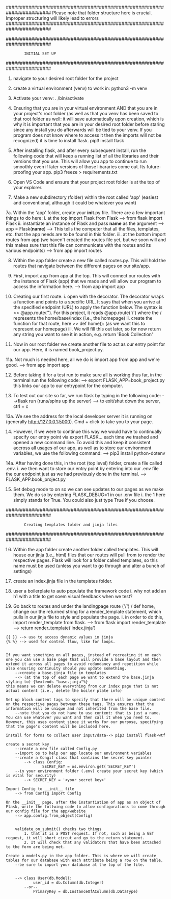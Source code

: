 ########################################################################
Please note that folder structure here is crucial. Improper structuring will likely lead to errors
########################################################################

########################################################################
           
            INITIAL SET UP

########################################################################

1. navigate to your desired root folder for the project

2. create a virtual environment (venv) to work in:
    python3 -m venv <name of your venv>

3. Activate your venv:
    . <name of venv>/bin/activate

4. Ensuring that you are in your virtual environment AND  that you are in your project's root folder (as well as that you venv has been saved to that root folder as well: it will save automatically upon creation, which is why it is important that you are in your desired root folder before staring since any install you do afterwards will be tied to your venv. If you program does not know where to access it then the imports will not be recognized) it is time to install flask.
    pip3 install flask

5. After installing flask, and after every subsequent install, run the following code that will keep a running list of all the libraries and their versions that you use. This will allow you app to continue to run smoothly even if later versions of those libararies come out. Its future-proofing your app.
    pip3 freeze > requirements.txt

6. Open VS Code and ensure that your project root folder is at the top of your explorer.

7. Make a new subdirectory (folder) within the root called 'app' (easiest and conventional, although it could be whatever you want)

7a. Within the 'app' folder, create your __init__.py file. There are a few important things to do here:
    i. at the top import Flask from Flask --> from flask import Flask
    ii. instantiate an instance of Flask and pass __name__ as the argument 
        --> app = Flask(__name__)
        --> This tells the computer that all the files, templates, etc. that the app needs are to be found in this folder.
    iii. at the bottom import routes from app (we haven't created the routes file yet, but we soon will and this makes sure that this file can communicate with the routes and its various endpoints)
        --> from app import routes

8. Within the app folder create a new file called routes.py. This will hold the routes that navigate between the different pages on our site/app.

9. First, import app from app at the top. This will connect our routes with the instance of Flask (app) that we made and will allow our program to access the information here.
    --> from app import app

10. Creating our first route.
    i. open with the decorator. The decorator wraps a function and points to a specific URL. It says that when you arrive at the specified endpoint (URL) to apply the function below. The syntax is >> @app.route('<endpoint>'). For this project, it reads @app.route('/') where the / represents the home/base/index (i.e., the homepage)
    ii. create the function for that route, here >> def home(): (as we want this to represent our homepage)
    iii. We will fill this out later, so for now return any string you want to see it in action, e.g.  return 'Book Collection'

11. Now in our root folder we create another file to act as our entry point for our app. Here, it is named book_project.py. 

11a. Not much is needed here, all we do is import app from app and we're good.
    --> from app import app

12. Before taking it for a test run to make sure all is working thus far, in the terminal run the following code:
    --> export FLASK_APP=book_project.py
    this links our app to our entrypoint for the computer.

13. To test out our site so far, we run flask by typing in the following code:
    -->flask run (runs/spins up the server)
    --> to exit/shut down the server, ctrl + c

13a. We see the address for the local developer server it is running on (generally http://127.0.0.1:5000). Cmd + click to take you to your page.

14. However, if we were to continue this way we would have to continually specify our entry point via export FLASK... each time we trashed and opened a new command line. To avoid this and keep it consistent accross all usages of our app, as well as to store our environment variables, we use the following command:
    --> pip3 install python-dotenv

14a. After having done this, in the root (top level) folder, create a file called .env.
    i. we then want to store our entry point by entering into our .env file the our endpoint just as we had previously done in the terminal.
        --> FLASK_APP.book_project.py

15. Set debug  mode to on so we can see updates to our pages as we make them. We do so by entering FLASK_DEBUG=1 in our .env file
    i. the 1 here simply stands for True. You could also just type True if you choose.

########################################################################
           
            Creating templates folder and jinja files

########################################################################

16. Within the app folder create another folder called templates. This will house our jinja (i.e., html) files that our routes will pull from to render the respective pages. Flask will look for a folder called templates, so this name must be used (unless you want to go through and alter a bunch of settings)

17. create an index.jinja file in the templates folder.

18. user a boilerplate to auto populate the framework code
    i. why not add an h1 with a title to get soem visual feedback when we test?

19. Go back to routes and under the landingpage route ('/') / def home, change our the returned string for a render_template statement, which pulls in our jinja file to style and populate the page.
    i. in order to do this, import render_template from flask.
    --> from flask import render_template
    --> return render_template('index.jinja')


~~~~~~~~~~~~~~~~~~~~~~~~~~~~~~~~~~~~~~~~~~~
{{ }} --> use to access dynamic values in jinja
{% %} --> used for control flow, like for loops.


If you want something on all pages, instead of recreating it on each one you can use a base page that will provide a base layout and then extend it across all pages to avoid redundancy and repetition while also ensuring continuity should you update something. 
    -->create a base.jinja file in templates
    --> (at the top of each page we want to extend the base.jinja styling to) {%extends "base.jinja"%}
this means we can delete everything from our index page that is not actual content (i.e., delete the boiler plate info)

Set up block content tags to specify that there will be unique content on the respective pages between these tags. This ensures that the information will be unique and not inherited from the base file. 
    --note that you do not have to use content: that is just a name. You can use whatever you want and then call it when you need to. However, this uses content since it works for our purpose, specifying that the page's content will be included here.

install for forms to collect user input/data--> pip3 install flask-wtf

create a secret key
    --create a new file called Config.py
    --import os to help our app locate our environment variables
    --create a Congif class that contains the secret key pointer
        --> class Config:
                SECRET_KEY = os.environ.get('SECRET_KEY')
    --in your environment folder (.env) create your secret key (which is vital for security) 
        --> SECRET_KEY = '<your secret key>'

Import Config to __init__ file
    --> from Config import Config

On the __init__ page, after the instantiation of app as an object of Flask, write the follwing code to allow configurations to come through our config file for the app/website
    --> app.config.from_object(Config)


    validate_on_submit() checks two things
        1. that it is a POST request. If not, such as being a GET request, it will short circut and go to the return statement.
        2. It will check that any validators that have been attached to the form are being met.

Create a models.py in the app folder. This is where we will create tables for our database with each attribute being a row on the table.
    --be sure to import your database at the top of the file.


    --> class User(db.Model):
            user_id = db.Column(db.Integer)
        --or--
            PrimaryKey = db.InstanceOfAColumn(db.DataType)